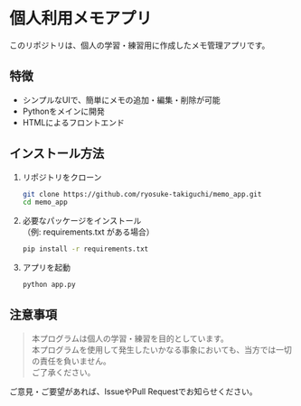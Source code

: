 # 個人利用メモアプリ

このリポジトリは、個人の学習・練習用に作成したメモ管理アプリです。

## 特徴

- シンプルなUIで、簡単にメモの追加・編集・削除が可能
- Pythonをメインに開発
- HTMLによるフロントエンド

## インストール方法

1. リポジトリをクローン  
   ```bash
   git clone https://github.com/ryosuke-takiguchi/memo_app.git
   cd memo_app
   ```

1. 必要なパッケージをインストール  
  （例: requirements.txt がある場合）

   ```bash
   pip install -r requirements.txt
   ```

1. アプリを起動

   ```bash
   python app.py
   ```

## 注意事項
  > 本プログラムは個人の学習・練習を目的としています。  
  本プログラムを使用して発生したいかなる事象においても、当方では一切の責任を負いません。  
  ご了承ください。  

ご意見・ご要望があれば、IssueやPull Requestでお知らせください。

